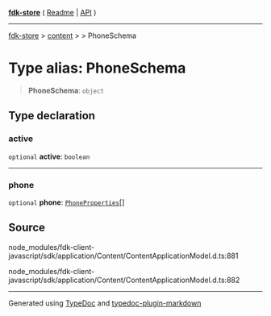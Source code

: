 [**fdk-store**](../../../README.md) ( [Readme](../../../README.md) \| [API](../../../API.md) )

---

[fdk-store](../../../API.md) > [content](../../README.md) > [<internal>](../README.md) > PhoneSchema

# Type alias: PhoneSchema

> **PhoneSchema**: `object`

## Type declaration

### active

`optional` **active**: `boolean`

---

### phone

`optional` **phone**: [`PhoneProperties`](type-alias.PhoneProperties.md)[]

## Source

node_modules/fdk-client-javascript/sdk/application/Content/ContentApplicationModel.d.ts:881

node_modules/fdk-client-javascript/sdk/application/Content/ContentApplicationModel.d.ts:882

---

Generated using [TypeDoc](https://typedoc.org/) and [typedoc-plugin-markdown](https://www.npmjs.com/package/typedoc-plugin-markdown)
